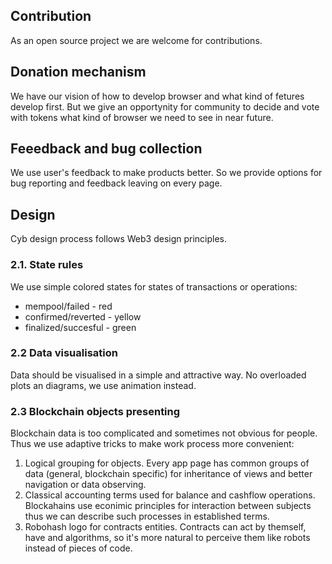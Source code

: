 
## Contribution

As an open source project we are welcome for contributions. 

## Donation mechanism

We have our vision of how to develop browser and what kind of fetures develop first. But we give an opportynity for community to decide and vote with tokens what kind of browser we need to see in near future. 

## Feeedback and bug collection

We use user's feedback to make products better. So we provide options for bug reporting and feedback leaving on every page.

## Design

Cyb design process follows Web3 design principles.

### 2.1. State rules

We use simple colored states for states of transactions or operations:

- mempool/failed - red
- confirmed/reverted - yellow
- finalized/succesful - green

### 2.2 Data visualisation

Data should be visualised in a simple and attractive way. No overloaded plots an diagrams, we use animation instead.

### 2.3 Blockchain objects presenting

Blockchain data is too complicated and sometimes not obvious for people. Thus we use adaptive tricks to make work process more convenient:

1. Logical grouping for objects. Every app page has common groups of data (general, blockchain specific) for inheritance of views and better navigation or data observing.
2. Classical accounting terms used for balance and cashflow operations. Blockahains use econimic principles for interaction between subjects thus we can describe such processes in established terms.
3. Robohash logo for contracts entities. Contracts can act by themself, have and algorithms, so it's more natural to perceive them like robots instead of pieces of code.
